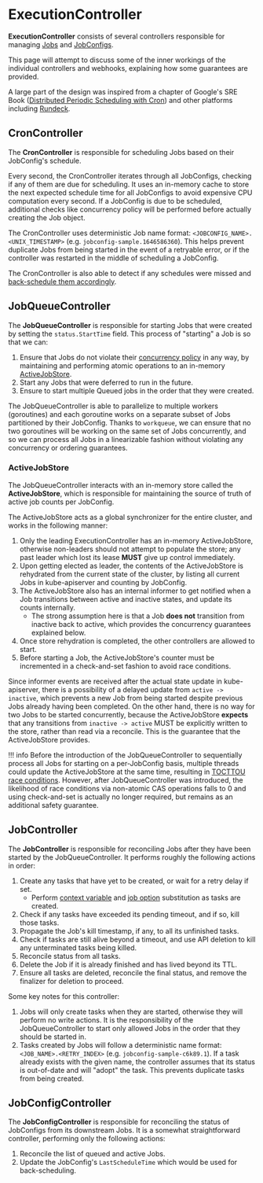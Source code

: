 # ExecutionController

**ExecutionController** consists of several controllers responsible for managing [Jobs](../../execution/job/index.md) and [JobConfigs](../../execution/jobconfig/index.md).

This page will attempt to discuss some of the inner workings of the individual controllers and webhooks, explaining how some guarantees are provided.

A large part of the design was inspired from a chapter of Google's SRE Book ([Distributed Periodic Scheduling with Cron](https://sre.google/sre-book/distributed-periodic-scheduling/)) and other platforms including [Rundeck](https://www.rundeck.com/).

## CronController

The **CronController** is responsible for scheduling Jobs based on their JobConfig's schedule.

Every second, the CronController iterates through all JobConfigs, checking if any of them are due for scheduling. It uses an in-memory cache to store the next expected schedule time for all JobConfigs to avoid expensive CPU computation every second. If a JobConfig is due to be scheduled, additional checks like concurrency policy will be performed before actually creating the Job object.

The CronController uses deterministic Job name format: `<JOBCONFIG_NAME>.<UNIX_TIMESTAMP>` (e.g. `jobconfig-sample.1646586360`). This helps prevent duplicate Jobs from being started in the event of a retryable error, or if the controller was restarted in the middle of scheduling a JobConfig.

The CronController is also able to detect if any schedules were missed and [back-schedule them accordingly](../../execution/jobconfig/scheduling.md#back-scheduling).

## JobQueueController

The **JobQueueController** is responsible for starting Jobs that were created by setting the `status.StartTime` field. This process of "starting" a Job is so that we can:

1. Ensure that Jobs do not violate their [concurrency policy](../../execution/jobconfig/concurrency.md) in any way, by maintaining and performing atomic operations to an in-memory [ActiveJobStore](#activejobstore).
2. Start any Jobs that were deferred to run in the future.
3. Ensure to start multiple Queued jobs in the order that they were created.

The JobQueueController is able to parallelize to multiple workers (goroutines) and each goroutine works on a separate subset of Jobs partitioned by their JobConfig. Thanks to `workqueue`, we can ensure that no two goroutines will be working on the same set of Jobs concurrently, and so we can process all Jobs in a linearizable fashion without violating any concurrency or ordering guarantees.

### ActiveJobStore

The JobQueueController interacts with an in-memory store called the **ActiveJobStore**, which is responsible for maintaining the source of truth of active job counts per JobConfig.

The ActiveJobStore acts as a global synchronizer for the entire cluster, and works in the following manner:

1. Only the leading ExecutionController has an in-memory ActiveJobStore, otherwise non-leaders should not attempt to populate the store; any past leader which lost its lease **MUST** give up control immediately.
2. Upon getting elected as leader, the contents of the ActiveJobStore is rehydrated from the current state of the cluster, by listing all current Jobs in kube-apiserver and counting by JobConfig.
3. The ActiveJobStore also has an internal informer to get notified when a Job transitions between active and inactive states, and update its counts internally.
   - The strong assumption here is that a Job **does not** transition from inactive back to active, which provides the concurrency guarantees explained below.
4. Once store rehydration is completed, the other controllers are allowed to start.
5. Before starting a Job, the ActiveJobStore's counter must be incremented in a check-and-set fashion to avoid race conditions.

Since informer events are received after the actual state update in kube-apiserver, there is a possibility of a delayed update from `active -> inactive`, which prevents a new Job from being started despite previous Jobs already having been completed. On the other hand, there is no way for two Jobs to be started concurrently, because the ActiveJobStore **expects** that any transitions from `inactive -> active` MUST be explicitly written to the store, rather than read via a reconcile. This is the guarantee that the ActiveJobStore provides.

<!-- prettier-ignore -->
!!! info
    Before the introduction of the JobQueueController to sequentially process all Jobs for starting on a per-JobConfig basis, multiple threads could update the ActiveJobStore at the same time, resulting in [TOCTTOU race conditions](https://en.wikipedia.org/wiki/Time-of-check_to_time-of-use). However, after JobQueueController was introduced, the likelihood of race conditions via non-atomic CAS operations falls to 0 and using check-and-set is actually no longer required, but remains as an additional safety guarantee.

## JobController

The **JobController** is responsible for reconciling Jobs after they have been started by the JobQueueController. It performs roughly the following actions in order:

1. Create any tasks that have yet to be created, or wait for a retry delay if set.
   - Perform [context variable](../../execution/jobconfig/context-variables.md) and [job option](../../execution/jobconfig/job-options.md) substitution as tasks are created.
2. Check if any tasks have exceeded its pending timeout, and if so, kill those tasks.
3. Propagate the Job's kill timestamp, if any, to all its unfinished tasks.
4. Check if tasks are still alive beyond a timeout, and use API deletion to kill any unterminated tasks being killed.
5. Reconcile status from all tasks.
6. Delete the Job if it is already finished and has lived beyond its TTL.
7. Ensure all tasks are deleted, reconcile the final status, and remove the finalizer for deletion to proceed.

Some key notes for this controller:

1. Jobs will only create tasks when they are started, otherwise they will perform no write actions. It is the responsibility of the JobQueueController to start only allowed Jobs in the order that they should be started in.
2. Tasks created by Jobs will follow a deterministic name format: `<JOB_NAME>.<RETRY_INDEX>` (e.g. `jobconfig-sample-c6k89.1`). If a task already exists with the given name, the controller assumes that its status is out-of-date and will "adopt" the task. This prevents duplicate tasks from being created.

## JobConfigController

The **JobConfigController** is responsible for reconciling the status of JobConfigs from its downstream Jobs. It is a somewhat straightforward controller, performing only the following actions:

1. Reconcile the list of queued and active Jobs.
2. Update the JobConfig's `LastScheduleTime` which would be used for back-scheduling.
